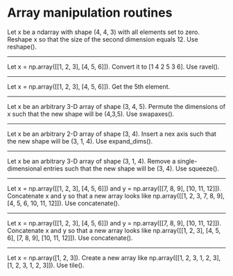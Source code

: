 # Array manipulation routines 

Let x be a ndarray with shape (4, 4, 3) with all elements set to zero. Reshape x so that the size of the second dimension equals 12. Use reshape().

---

Let x = np.array([[1, 2, 3], [4, 5, 6]]). Convert it to [1 4 2 5 3 6]. Use ravel().

---

Let x = np.array([[1, 2, 3], [4, 5, 6]]). Get the 5th element.

---

Let x be an arbitrary 3-D array of shape (3, 4, 5). Permute the dimensions of x such that the new shape will be (4,3,5). Use swapaxes().

---

Let x be an arbitrary 2-D array of shape (3, 4). Insert a nex axis such that the new shape will be (3, 1, 4). Use expand_dims().

---

Let x be an arbitrary 3-D array of shape (3, 1, 4). Remove a single-dimensional entries such that the new shape will be (3, 4). Use squeeze().

---

Let x = np.array([[1, 2, 3], [4, 5, 6]]) and y = np.array([[7, 8, 9], [10, 11, 12]]). Concatenate x and y so that a new array looks like np.array([[1, 2, 3, 7, 8, 9], [4, 5, 6, 10, 11, 12]]). Use concatenate().

---

Let x = np.array([[1, 2, 3], [4, 5, 6]]) and y = np.array([[7, 8, 9], [10, 11, 12]]). Concatenate x and y so that a new array looks like np.array([[1, 2, 3], [4, 5, 6], [7, 8, 9], [10, 11, 12]]). Use concatenate().

---

Let x = np.array([1, 2, 3]). Create a new array like np.array([[1, 2, 3, 1, 2, 3], [1, 2, 3, 1, 2, 3]]). Use tile().